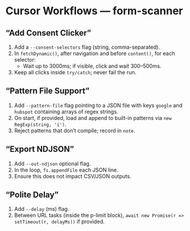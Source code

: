 # Cursor Workflows — form-scanner

## “Add Consent Clicker”
1. Add a `--consent-selectors` flag (string, comma-separated).
2. In `fetchDynamic()`, after navigation and before `content()`, for each selector:
   - Wait up to 3000ms; if visible, click and wait 300–500ms.
3. Keep all clicks inside `try/catch`; never fail the run.

## “Pattern File Support”
1. Add `--pattern-file` flag pointing to a JSON file with keys `google` and `hubspot` containing arrays of regex strings.
2. On start, if provided, load and append to built-in patterns via `new RegExp(string, 'i')`.
3. Reject patterns that don’t compile; record in `note`.

## “Export NDJSON”
1. Add `--out-ndjson` optional flag.
2. In the loop, `fs.appendFile` each JSON line.
3. Ensure this does not impact CSV/JSON outputs.

## “Polite Delay”
1. Add `--delay` (ms) flag.
2. Between URL tasks (inside the p-limit block), `await new Promise(r => setTimeout(r, delayMs))` if provided.

